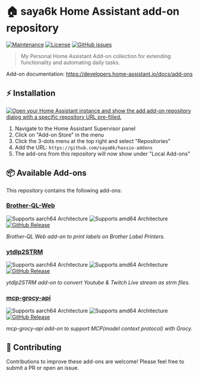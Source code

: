 # 🏠 saya6k Home Assistant add-on repository

[![Maintenance](https://img.shields.io/maintenance/yes/2023.svg)](#)
[![License](https://img.shields.io/github/license/saya6k/hassio-addons.svg)](LICENSE)
[![GitHub issues](https://img.shields.io/github/issues/saya6k/hassio-addons)](https://github.com/saya6k/hassio-addons/issues)

> My Personal Home Assistant Add-on collection for extending functionality and automating daily tasks.

Add-on documentation: <https://developers.home-assistant.io/docs/add-ons>

## ⚡ Installation

[![Open your Home Assistant instance and show the add add-on repository dialog with a specific repository URL pre-filled.](https://my.home-assistant.io/badges/supervisor_add_addon_repository.svg)](https://my.home-assistant.io/redirect/supervisor_add_addon_repository/?repository_url=https%3A%2F%2Fgithub.com%2Fsaya6k%2Fhassio-addons)

1. Navigate to the Home Assistant Supervisor panel
2. Click on "Add-on Store" in the menu
3. Click the 3-dots menu at the top right and select "Repositories"
4. Add the URL: `https://github.com/saya6k/hassio-addons`
5. The add-ons from this repository will now show under "Local Add-ons"

## 📦 Available Add-ons

This repository contains the following add-ons:

### [Brother-QL-Web](https://github.com/saya6k/hassio-addon-brother-ql-web)

![Supports aarch64 Architecture][aarch64-shield]
![Supports amd64 Architecture][amd64-shield]
[![GitHub Release][brother-ql-web-release-shield]][brother-ql-web-release]

_Brother-QL Web add-on to print labels on Brother Label Printers._

### [ytdlp2STRM](https://github.com/saya6k/hassio-addon-ytdlp2strm)

![Supports aarch64 Architecture][aarch64-shield]
![Supports amd64 Architecture][amd64-shield]
[![GitHub Release][ytdlp2strm-release-shield]][ytdlp2strm-release]

_ytdlp2STRM add-on to convert Youtube & Twitch Live stream as strm files._

### [mcp-grocy-api](https://github.com/saya6k/mcp-grocy-api)

![Supports aarch64 Architecture][aarch64-shield]
![Supports amd64 Architecture][amd64-shield]
[![GitHub Release][mcp-grocy-release-shield]][mcp-grocy-release]

_mcp-grocy-api add-on to support MCP(model context protocol) with Grocy._

## 📝 Contributing

Contributions to improve these add-ons are welcome! Please feel free to submit a PR or open an issue.

<!--

Notes to developers after forking or using the github template feature:
- While developing comment out the 'image' key from 'example/config.yaml' to make the supervisor build the addon
  - Remember to put this back when pushing up your changes.
- When you merge to the 'main' branch of your repository a new build will be triggered.
  - Make sure you adjust the 'version' key in 'example/config.yaml' when you do that.
  - Make sure you update 'example/CHANGELOG.md' when you do that.
  - The first time this runs you might need to adjust the image configuration on github container registry to make it public
  - You may also need to adjust the github Actions configuration (Settings > Actions > General > Workflow > Read & Write)
- Adjust the 'image' key in 'example/config.yaml' so it points to your username instead of 'home-assistant'.
  - This is where the build images will be published to.
- Rename the example directory.
  - The 'slug' key in 'example/config.yaml' should match the directory name.
- Adjust all keys/url's that points to 'home-assistant' to now point to your user/fork.
- Share your repository on the forums https://community.home-assistant.io/c/projects/9
- Do awesome stuff!
 -->

[aarch64-shield]: https://img.shields.io/badge/aarch64-yes-green.svg
[amd64-shield]: https://img.shields.io/badge/amd64-yes-green.svg
[brother-ql-web-release-shield]: https://img.shields.io/github/release/saya6k/hassio-addon-brother-ql-web.svg
[brother-ql-web-release]: https://github.com/saya6k/hassio-addon-brother-ql-web/releases
[ytdlp2strm-release-shield]: https://img.shields.io/github/release/saya6k/hassio-addon-ytdlp2strm.svg
[ytdlp2strm-release]: https://github.com/saya6k/hassio-addon-ytdlp2strm/releases
[mcp-grocy-release-shield]: https://img.shields.io/github/release/saya6k/mcp-grocy-api.svg
[mcp-grocy-release]: https://github.com/saya6k/mcp-grocy-api/releases

